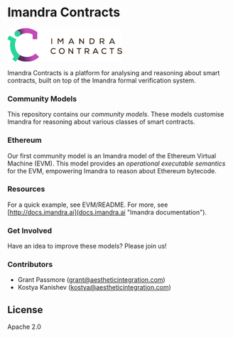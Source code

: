# Imandra Contracts

![Imandra Contracts](media/ic_logo.png "Imandra Contracts")

Imandra Contracts is a platform for analysing and reasoning about smart contracts, built on top of the Imandra formal verification system.

### Community Models
This repository contains our *community models*.
These models customise Imandra for reasoning about various classes of smart contracts.

### Ethereum 

Our first community model is an Imandra model of the Ethereum Virtual Machine (EVM).
This model provides an *operational executable semantics* for the EVM, empowering Imandra to reason about Ethereum bytecode.

### Resources

For a quick example, see EVM/README. For more, see [http://docs.imandra.ai](docs.imandra.ai "Imandra documentation").

### Get Involved

Have an idea to improve these models? Please join us! 

### Contributors

 - Grant Passmore (grant@aestheticintegration.com)
 - Kostya Kanishev (kostya@aestheticintegration.com)


License
----

Apache 2.0
